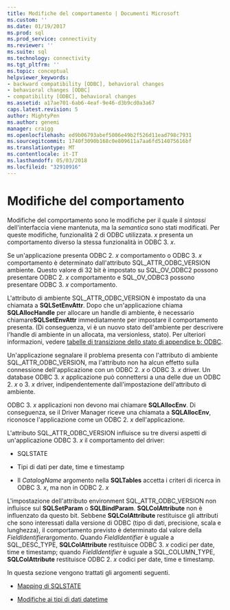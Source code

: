 ```yaml
---
title: Modifiche del comportamento | Documenti Microsoft
ms.custom: ''
ms.date: 01/19/2017
ms.prod: sql
ms.prod_service: connectivity
ms.reviewer: ''
ms.suite: sql
ms.technology: connectivity
ms.tgt_pltfrm: ''
ms.topic: conceptual
helpviewer_keywords:
- backward compatibility [ODBC], behavioral changes
- behavioral changes [ODBC]
- compatibility [ODBC], behavioral changes
ms.assetid: a17ae701-6ab6-4eaf-9e46-d3b9cd0a3a67
caps.latest.revision: 5
author: MightyPen
ms.author: genemi
manager: craigg
ms.openlocfilehash: ed9b06793abef5006e49b2f526d11ead798c7931
ms.sourcegitcommit: 1740f3090b168c0e809611a7aa6fd514075616bf
ms.translationtype: MT
ms.contentlocale: it-IT
ms.lasthandoff: 05/03/2018
ms.locfileid: "32910916"
---
```

# <a name="behavioral-changes"></a>Modifiche del comportamento
Modifiche del comportamento sono le modifiche per il quale il *sintassi* dell'interfaccia viene mantenuta, ma la *semantica* sono stati modificati. Per queste modifiche, funzionalità 2 di ODBC utilizzata. *x* presenta un comportamento diverso la stessa funzionalità in ODBC 3. *x*.  
  
 Se un'applicazione presenta ODBC 2. *x* comportamento o ODBC 3. *x* comportamento è determinato dall'attributo SQL_ATTR_ODBC_VERSION ambiente. Questo valore di 32 bit è impostato su SQL_OV_ODBC2 possono presentare ODBC 2. *x* comportamento e SQL_OV_ODBC3 possono presentare ODBC 3. *x* comportamento.  
  
 L'attributo di ambiente SQL_ATTR_ODBC_VERSION è impostato da una chiamata a **SQLSetEnvAttr**. Dopo che un'applicazione chiama **SQLAllocHandle** per allocare un handle di ambiente, è necessario chiamare**SQLSetEnvAttr** immediatamente per impostare il comportamento presenta. (Di conseguenza, vi è un nuovo stato dell'ambiente per descrivere l'handle di ambiente in un allocata, ma versionless, stato). Per ulteriori informazioni, vedere [tabelle di transizione dello stato di appendice b: ODBC](../../../odbc/reference/appendixes/appendix-b-odbc-state-transition-tables.md).  
  
 Un'applicazione segnalare il problema presenta con l'attributo di ambiente SQL_ATTR_ODBC_VERSION, ma l'attributo non ha alcun effetto sulla connessione dell'applicazione con un ODBC 2. *x* o ODBC 3. *x* driver. Un database ODBC 3. *x* applicazione può connettersi a una delle due un ODBC 2. *x* o 3. *x* driver, indipendentemente dall'impostazione dell'attributo di ambiente.  
  
 ODBC 3. *x* applicazioni non devono mai chiamare **SQLAllocEnv**. Di conseguenza, se il Driver Manager riceve una chiamata a **SQLAllocEnv**, riconosce l'applicazione come un ODBC 2. *x* dell'applicazione.  
  
 L'attributo SQL_ATTR_ODBC_VERSION influisce su tre diversi aspetti di un'applicazione ODBC 3. *x* il comportamento del driver:  
  
-   SQLSTATE  
  
-   Tipi di dati per date, time e timestamp  
  
-   Il *CatalogName* argomento nella **SQLTables** accetta i criteri di ricerca in ODBC 3. *x*, ma non in ODBC 2. *x*  
  
 L'impostazione dell'attributo environment SQL_ATTR_ODBC_VERSION non influisce sul **SQLSetParam** o **SQLBindParam**. **SQLColAttribute** non è influenzato da questo bit. Sebbene **SQLColAttribute** restituisce gli attributi che sono interessati dalla versione di ODBC (tipo di dati, precisione, scala e lunghezza), il comportamento previsto è determinato dal valore della *FieldIdentifier*argomento. Quando *FieldIdentifier* è uguale a SQL_DESC_TYPE, **SQLColAttribute** restituisce ODBC 3. *x* codici per date, time e timestamp; quando *FieldIdentifier* è uguale a SQL_COLUMN_TYPE, **SQLColAttribute** restituisce ODBC 2. *x* codici per date, time e timestamp.  
  
 In questa sezione vengono trattati gli argomenti seguenti.  
  
-   [Mapping di SQLSTATE](../../../odbc/reference/develop-app/sqlstate-mappings.md)  
  
-   [Modifiche ai tipi di dati datetime](../../../odbc/reference/develop-app/datetime-data-type-changes.md)
